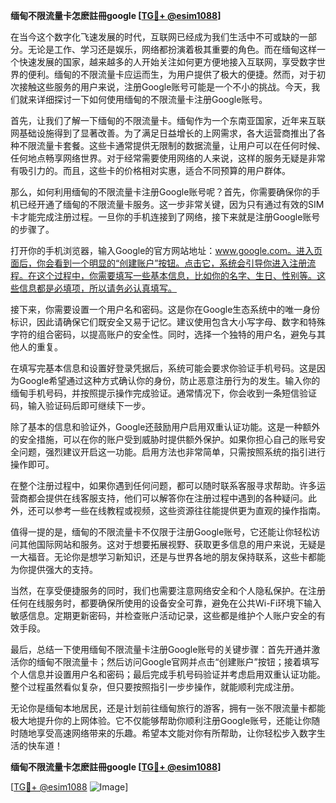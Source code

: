**缅甸不限流量卡怎麽註冊google [[TG💪+ @esim1088](https://t.me/s/esim1088)]**

在当今这个数字化飞速发展的时代，互联网已经成为我们生活中不可或缺的一部分。无论是工作、学习还是娱乐，网络都扮演着极其重要的角色。而在缅甸这样一个快速发展的国家，越来越多的人开始关注如何更方便地接入互联网，享受数字世界的便利。缅甸的不限流量卡应运而生，为用户提供了极大的便捷。然而，对于初次接触这些服务的用户来说，注册Google账号可能是一个不小的挑战。今天，我们就来详细探讨一下如何使用缅甸的不限流量卡注册Google账号。

首先，让我们了解一下缅甸的不限流量卡。缅甸作为一个东南亚国家，近年来互联网基础设施得到了显著改善。为了满足日益增长的上网需求，各大运营商推出了各种不限流量卡套餐。这些卡通常提供无限制的数据流量，让用户可以在任何时候、任何地点畅享网络世界。对于经常需要使用网络的人来说，这样的服务无疑是非常有吸引力的。而且，这些卡的价格相对实惠，适合不同预算的用户群体。

那么，如何利用缅甸的不限流量卡注册Google账号呢？首先，你需要确保你的手机已经开通了缅甸的不限流量卡服务。这一步非常关键，因为只有通过有效的SIM卡才能完成注册过程。一旦你的手机连接到了网络，接下来就是注册Google账号的步骤了。

打开你的手机浏览器，输入Google的官方网站地址：www.google.com。进入页面后，你会看到一个明显的“创建账户”按钮。点击它，系统会引导你进入注册流程。在这个过程中，你需要填写一些基本信息，比如你的名字、生日、性别等。这些信息都是必填项，所以请务必认真填写。

接下来，你需要设置一个用户名和密码。这是你在Google生态系统中的唯一身份标识，因此请确保它们既安全又易于记忆。建议使用包含大小写字母、数字和特殊字符的组合密码，以提高账户的安全性。同时，选择一个独特的用户名，避免与其他人的重复。

在填写完基本信息和设置好登录凭据后，系统可能会要求你验证手机号码。这是因为Google希望通过这种方式确认你的身份，防止恶意注册行为的发生。输入你的缅甸手机号码，并按照提示操作完成验证。通常情况下，你会收到一条短信验证码，输入验证码后即可继续下一步。

除了基本的信息和验证外，Google还鼓励用户启用双重认证功能。这是一种额外的安全措施，可以在你的账户受到威胁时提供额外保护。如果你担心自己的账号安全问题，强烈建议开启这一功能。启用方法也非常简单，只需按照系统的指引进行操作即可。

在整个注册过程中，如果你遇到任何问题，都可以随时联系客服寻求帮助。许多运营商都会提供在线客服支持，他们可以解答你在注册过程中遇到的各种疑问。此外，还可以参考一些在线教程或视频，这些资源往往能提供更为直观的操作指南。

值得一提的是，缅甸的不限流量卡不仅限于注册Google账号，它还能让你轻松访问其他国际网站和服务。这对于想要拓展视野、获取更多信息的用户来说，无疑是一大福音。无论你是想学习新知识，还是与世界各地的朋友保持联系，这些卡都能为你提供强大的支持。

当然，在享受便捷服务的同时，我们也需要注意网络安全和个人隐私保护。在注册任何在线服务时，都要确保所使用的设备安全可靠，避免在公共Wi-Fi环境下输入敏感信息。定期更新密码，并检查账户活动记录，这些都是维护个人账户安全的有效手段。

最后，总结一下使用缅甸不限流量卡注册Google账号的关键步骤：首先开通并激活你的缅甸不限流量卡；然后访问Google官网并点击“创建账户”按钮；接着填写个人信息并设置用户名和密码；最后完成手机号码验证并考虑启用双重认证功能。整个过程虽然看似复杂，但只要按照指引一步步操作，就能顺利完成注册。

无论你是缅甸本地居民，还是计划前往缅甸旅行的游客，拥有一张不限流量卡都能极大地提升你的上网体验。它不仅能够帮助你顺利注册Google账号，还能让你随时随地享受高速网络带来的乐趣。希望本文能对你有所帮助，让你轻松步入数字生活的快车道！

**缅甸不限流量卡怎麽註冊google [[TG💪+ @esim1088](https://t.me/s/esim1088)]**

[[TG💪+ @esim1088](https://t.me/s/esim1088) ![Image](https://i.postimg.cc/4NQfJmqS/Snipaste-2025-05-13-00-14-12.png)]